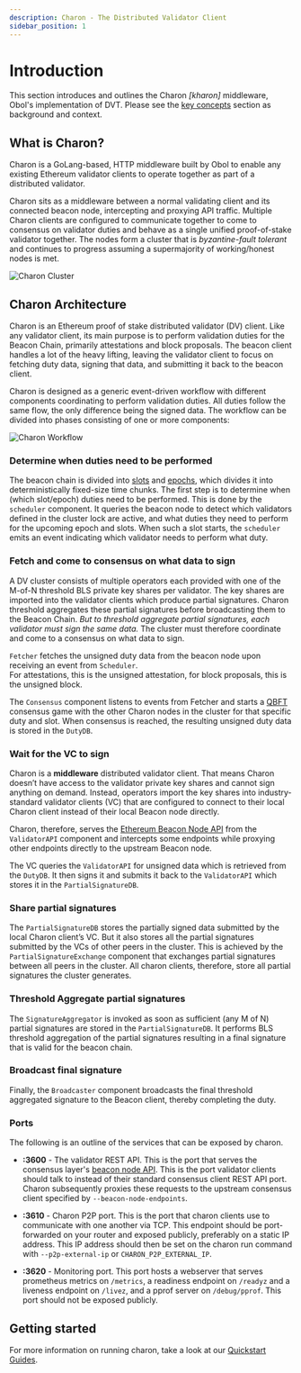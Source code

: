```yaml
---
description: Charon - The Distributed Validator Client
sidebar_position: 1
---
```


# Introduction

This section introduces and outlines the Charon *[kharon]* middleware, Obol's implementation of DVT. Please see the [key concepts](/../int/key-concepts) section as background and context.

## What is Charon?

Charon is a GoLang-based, HTTP middleware built by Obol to enable any existing Ethereum validator clients to operate together as part of a distributed validator.

Charon sits as a middleware between a normal validating client and its connected beacon node, intercepting and proxying API traffic. Multiple Charon clients are configured to communicate together to come to consensus on validator duties and behave as a single unified proof-of-stake validator together. The nodes form a cluster that is _byzantine-fault tolerant_ and continues to progress assuming a supermajority of working/honest nodes is met.

![Charon Cluster](/img/DVCluster.png)

## Charon Architecture
Charon is an Ethereum proof of stake distributed validator (DV) client. Like any validator client, its main purpose is to perform validation duties for the Beacon Chain, primarily attestations and block proposals. The beacon client handles a lot of the heavy lifting, leaving the validator client to focus on fetching duty data, signing that data, and submitting it back to the beacon client.

Charon is designed as a generic event-driven workflow with different components coordinating to perform validation duties. All duties follow the same flow, the only difference being the signed data. The workflow can be divided into phases consisting of one or more components:

![Charon Workflow](/img/workflow.jpg)

### Determine **when** duties need to be performed
The beacon chain is divided into [slots](https://eth2book.info/bellatrix/part3/config/types/#slot) and [epochs](https://eth2book.info/bellatrix/part3/config/types/#epoch), which divides it into deterministically fixed-size time chunks. 
The first step is to determine when (which slot/epoch) duties need to be performed. This is done by the `scheduler` component. 
It queries the beacon node to detect which validators defined in the cluster lock are active, and what duties they need to perform for 
the upcoming epoch and slots. When such a slot starts, the `scheduler` emits an event indicating which validator needs to perform what duty.

### Fetch and come to consensus on **what** data to sign
A DV cluster consists of multiple operators each provided with one of the M-of-N threshold BLS private key shares per validator. 
The key shares are imported into the validator clients which produce partial signatures. 
Charon threshold aggregates these partial signatures before broadcasting them to the Beacon Chain. 
*But to threshold aggregate partial signatures, each validator must sign the same data.*
The cluster must therefore coordinate and come to a consensus on what data to sign.

`Fetcher` fetches the unsigned duty data from the beacon node upon receiving an event from `Scheduler`.  
For attestations, this is the unsigned attestation, for block proposals, this is the unsigned block.

The `Consensus` component listens to events from Fetcher and starts a [QBFT](https://docs.goquorum.consensys.net/configure-and-manage/configure/consensus-protocols/qbft/) consensus game with the other 
Charon nodes in the cluster for that specific duty and slot. 
When consensus is reached, the resulting unsigned duty data is stored in the `DutyDB`.

### **Wait** for the VC to sign
Charon is a **middleware** distributed validator client. That means Charon doesn’t have access to the 
validator private key shares and cannot sign anything on demand. 
Instead, operators import the key shares into industry-standard validator clients (VC) 
that are configured to connect to their local Charon client instead of their local Beacon node directly.

Charon, therefore, serves the [Ethereum Beacon Node API](https://ethereum.github.io/beacon-APIs/#/) from the `ValidatorAPI` component and 
intercepts some endpoints while proxying other endpoints directly to the upstream Beacon node.

The VC queries the `ValidatorAPI` for unsigned data which is retrieved from the `DutyDB`. It then signs it and submits it 
back to the `ValidatorAPI` which stores it in the `PartialSignatureDB`.

### **Share** partial signatures
The `PartialSignatureDB` stores the partially signed data submitted by the local Charon client’s VC. 
But it also stores all the partial signatures submitted by the VCs of other peers in the cluster. 
This is achieved by the `PartialSignatureExchange` component that exchanges partial signatures between all peers in the cluster. 
All charon clients, therefore, store all partial signatures the cluster generates.

### **Threshold Aggregate** partial signatures
The `SignatureAggregator` is invoked as soon as sufficient (any M of N) partial signatures are stored in the `PartialSignatureDB`. 
It performs BLS threshold aggregation of the partial signatures resulting in a final signature that is valid for the beacon chain.

### **Broadcast** final signature
Finally, the `Broadcaster` component broadcasts the final threshold aggregated signature to the Beacon client, thereby completing the duty.

### Ports

The following is an outline of the services that can be exposed by charon.

- **:3600** - The validator REST API. This is the port that serves the consensus layer's [beacon node API](https://ethereum.github.io/beacon-APIs/). This is the port validator clients should talk to instead of their standard consensus client REST API port. Charon subsequently proxies these requests to the upstream consensus client specified by `--beacon-node-endpoints`.

- **:3610** - Charon P2P port. This is the port that charon clients use to communicate with one another via TCP. This endpoint should be port-forwarded on your router and exposed publicly, preferably on a static IP address. This IP address should then be set on the charon run command with `--p2p-external-ip` or `CHARON_P2P_EXTERNAL_IP`.

- **:3620** - Monitoring port. This port hosts a webserver that serves prometheus metrics on `/metrics`, a readiness endpoint on `/readyz` and a liveness endpoint on `/livez`, and a pprof server on `/debug/pprof`. This port should not be exposed publicly.

## Getting started

For more information on running charon, take a look at our [Quickstart Guides](../int/quickstart/index.md). 
